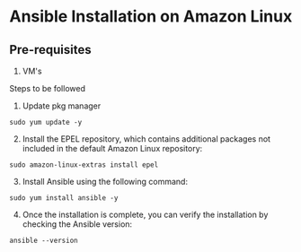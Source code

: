 # Ansible Installation on Amazon Linux
## Pre-requisites 
1. VM's

Steps to be followed

1. Update pkg manager
```
sudo yum update -y
```

2. Install the EPEL repository, which contains additional packages not included in the default Amazon Linux repository:
```
sudo amazon-linux-extras install epel
```

3. Install Ansible using the following command:
```
sudo yum install ansible -y
````

4. Once the installation is complete, you can verify the installation by checking the Ansible version:
```
ansible --version
```